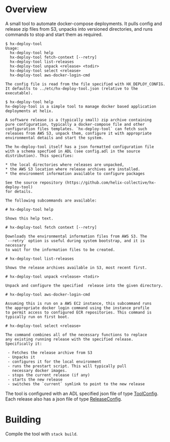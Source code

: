 # Overview

A small tool to automate docker-compose deployments. It pulls config
and release zip files from S3, unpacks into versioned directories,
and runs commands to stop and start them as required.

```
$ hx-deploy-tool
Usage:
  hx-deploy-tool help
  hx-deploy-tool fetch-context [--retry]
  hx-deploy-tool list-releases
  hx-deploy-tool unpack <release> <todir>
  hx-deploy-tool select <release>
  hx-deploy-tool aws-docker-login-cmd

The config file is read from the file specified with HX_DEPLOY_CONFIG.
It defaults to ../etc/hx-deploy-tool.json (relative to the executable).

$ hx-deploy-tool help
hx-deploy-tool is a simple tool to manage docker based application
deployments at helix.

A software release is a (typically small) zip archive containing
pure configuration, typically a docker-compose file and other
configuration files templates. `hx-deploy-tool` can fetch such
releases from AWS S3, unpack them, configure it with appropriate
environmental details and start the system.

The hx-deploy-tool itself has a json formatted configuration file
with a schema specfied in ADL (see config.adl in the source
distribution). This specifies:

* the local directories where releases are unpacked,
* the AWS S3 location where release archives are installed.
* the environment information available to configure packages

See the source repository (https://github.com/helix-collective/hx-deploy-tool)
for details.

The following subcommands are available:

# hx-deploy-tool help

Shows this help text.

# hx-deploy-tool fetch context [--retry]

Downloads the environmental information files from AWS S3. The
`--retry` option is useful during system bootstrap, and it is necessary
to wait for the information files to be created.

# hx-deploy-tool list-releases

Shows the release archives available in S3, most recent first.

# hx-deploy-tool unpack <release> <todir>

Unpack and configure the specified  release into the given directory.

# hx-deploy-tool aws-docker-login-cmd

Assuming this is run on a AWS EC2 instance, this subcommand runs
the appropriate docker login command using the instance profile
to permit access to configured ECR repositories. This command is
typically run on first boot.

# hx-deploy-tool select <release>

The command combines all of the necessary functions to replace
any existing running release with the specified release.
Specifically it:

 - Fetches the release archive from S3
 - Unpacks it
 - configures it for the local environment
 - runs the prestart script. This will typically pull
   necessary docker images.
 - stops the current release (if any)
 - starts the new release
 - switches the `current` symlink to point to the new release
```

The tool is configured with an ADL specified json
file of type [ToolConfig][1]. Each release also has a json file of
type [ReleaseConfig][2].

[1]:adl/config.adl
[2]:adl/release.adl

# Building

Compile the tool with `stack build`.

